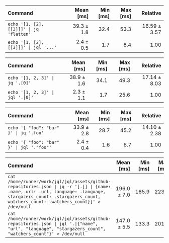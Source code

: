| Command | Mean [ms] | Min [ms] | Max [ms] | Relative |
|:---|---:|---:|---:|---:|
| `echo '[1, [2], [[3]]]' \| jq 'flatten'` | 39.3 ± 1.8 | 32.4 | 53.3 | 16.59 ± 3.57 |
| `echo '[1, [2], [[3]]]' \| jql '...'` | 2.4 ± 0.5 | 1.7 | 8.4 | 1.00 |

| Command | Mean [ms] | Min [ms] | Max [ms] | Relative |
|:---|---:|---:|---:|---:|
| `echo '[1, 2, 3]' \| jq '.[0]'` | 38.9 ± 1.6 | 34.1 | 49.3 | 17.14 ± 8.03 |
| `echo '[1, 2, 3]' \| jql '.[0]'` | 2.3 ± 1.1 | 1.7 | 25.6 | 1.00 |

| Command | Mean [ms] | Min [ms] | Max [ms] | Relative |
|:---|---:|---:|---:|---:|
| `echo '{ "foo": "bar" }' \| jq '.foo'` | 33.9 ± 2.8 | 28.7 | 45.2 | 14.10 ± 2.38 |
| `echo '{ "foo": "bar" }' \| jql '."foo"'` | 2.4 ± 0.4 | 1.6 | 6.7 | 1.00 |

| Command | Mean [ms] | Min [ms] | Max [ms] | Relative |
|:---|---:|---:|---:|---:|
| `cat /home/runner/work/jql/jql/assets/github-repositories.json \| jq -r '[.[] \| {name: .name, url: .url, language: .language, stargazers_count: .stargazers_count, watchers_count: .watchers_count}]' > /dev/null` | 196.0 ± 7.0 | 165.9 | 223.3 | 1.33 ± 0.07 |
| `cat /home/runner/work/jql/jql/assets/github-repositories.json \| jql '.\|{"name", "url", "language", "stargazers_count", "watchers_count"}' > /dev/null` | 147.0 ± 5.5 | 133.3 | 201.8 | 1.00 |

